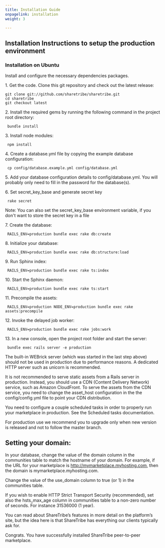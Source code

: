 ```yaml
---
title: Installation Guide
onpagelink: installation
weight: 3

---
```


**Installation Instructions to setup the production environment**
-----------------------------------------------------------------

### Installation on Ubuntu

Install and configure the necessary dependencies packages.

1\. Get the code. Clone this git repository and check out the latest release:

    git clone git://github.com/sharetribe/sharetribe.git
    cd sharetribe
    git checkout latest

2\. Install the required gems by running the following command in the project root directory:

     bundle install 

3\. Install node modules:

     npm install 

4\. Create a database.yml file by copying the example database configuration:

     cp config/database.example.yml config/database.yml 

5\. Add your database configuration details to config/database.yml. You will probably only need to fill in the password for the database(s).

6\. Set secret\_key\_base and generate secret key

     rake secret 

Note: You can also set the secret\_key\_base environment variable, if you don't want to store the secret key in a file

7\. Create the database:

     RAILS_ENV=production bundle exec rake db:create 

8\. Initialize your database:

     RAILS_ENV=production bundle exec rake db:structure:load 

9\. Run Sphinx index:

     RAILS_ENV=production bundle exec rake ts:index 

10\. Start the Sphinx daemon:

     RAILS_ENV=production bundle exec rake ts:start 

11\. Precompile the assets:

     RAILS_ENV=production NODE_ENV=production bundle exec rake assets:precompile 

12\. Invoke the delayed job worker:

     RAILS_ENV=production bundle exec rake jobs:work 

13\. In a new console, open the project root folder and start the server:

     bundle exec rails server -e production 

The built-in WEBrick server (which was started in the last step above) should not be used in production due to performance reasons. A dedicated HTTP server such as unicorn is recommended.

It is not recommended to serve static assets from a Rails server in production. Instead, you should use a CDN (Content Delivery Network) service, such as Amazon CloudFront. To serve the assets from the CDN service, you need to change the asset\_host configuration in the the config/config.yml file to point your CDN distribution.

You need to configure a couple scheduled tasks in order to properly run your marketplace in production. See the Scheduled tasks documentation.

For production use we recommend you to upgrade only when new version is released and not to follow the master branch.

**Setting your domain:**
------------------------

In your database, change the value of the domain column in the communities table to match the hostname of your domain. For example, if the URL for your marketplace is http://mymarketplace.myhosting.com, then the domain is mymarketplace.myhosting.com.

Change the value of the use\_domain column to true (or 1) in the communities table.

If you wish to enable HTTP Strict Transport Security (recommended), set also the hsts\_max\_age column in communities table to a non-zero number of seconds. For instance 31536000 (1 year).

You can read about ShareTribe’s features in more detail on the platform’s site, but the idea here is that ShareTribe has everything our clients typically ask for.

Congrats. You have successfully installed ShareTribe peer-to-peer marketplace.